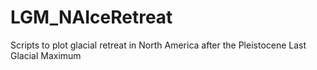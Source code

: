# LGM_NAIceRetreat
 Scripts to plot glacial retreat in North America after the Pleistocene Last Glacial Maximum
